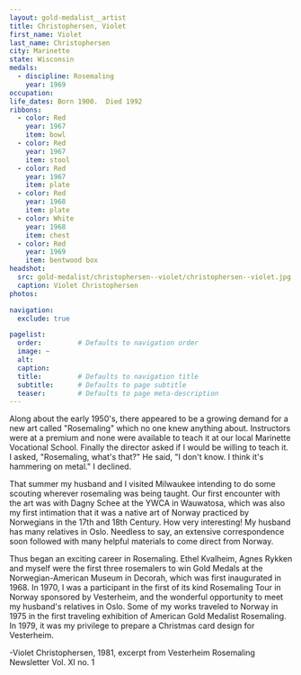 ```yaml
---
layout: gold-medalist__artist
title: Christophersen, Violet
first_name: Violet
last_name: Christophersen
city: Marinette
state: Wisconsin
medals: 
  - discipline: Rosemaling
    year: 1969
occupation:
life_dates: Born 1900.  Died 1992
ribbons:
  - color: Red
    year: 1967
    item: bowl
  - color: Red
    year: 1967
    item: stool
  - color: Red
    year: 1967
    item: plate
  - color: Red
    year: 1968
    item: plate
  - color: White
    year: 1968
    item: chest
  - color: Red
    year: 1969
    item: bentwood box
headshot:
  src: gold-medalist/christophersen--violet/christophersen--violet.jpg
  caption: Violet Christophersen 
photos:

navigation:
  exclude: true

pagelist:
  order:         # Defaults to navigation order  
  image: ~
  alt:
  caption:
  title:         # Defaults to navigation title
  subtitle:      # Defaults to page subtitle
  teaser:        # Defaults to page meta-description  
---
```

Along about the early 1950's, there appeared to be a growing demand for a new art called "Rosemaling" which no one knew anything about.  Instructors were at a premium and none were available to teach it at our local Marinette Vocational School.  Finally the director asked if I would be willing to teach it.  I asked, "Rosemaling, what's that?"  He said, "I don't know.  I think it's hammering on metal."  I declined.

That summer my husband and I visited Milwaukee intending to do some scouting wherever rosemaling was being taught.  Our first encounter with the art was with Dagny Schee at the YWCA in Wauwatosa, which was also my first intimation that it was a native art of Norway practiced by Norwegians in the 17th and 18th Century.  How very interesting!  My husband has many relatives in Oslo.  Needless to say, an extensive correspondence soon followed with many helpful materials to come direct from Norway.

Thus began an exciting career in Rosemaling.  Ethel Kvalheim, Agnes Rykken and myself were the first three rosemalers to win Gold Medals at the Norwegian-American Museum in Decorah, which was first inaugurated in 1968.  In 1970, I was a participant in the first of its kind Rosemaling Tour in Norway sponsored by Vesterheim, and the wonderful opportunity to meet my husband's relatives in Oslo.  Some of my works traveled to Norway in 1975 in the first traveling exhibition of American Gold Medalist Rosemaling.  In 1979, it was my privilege to prepare a Christmas card design for Vesterheim.

-Violet Christophersen, 1981, excerpt from Vesterheim Rosemaling Newsletter Vol. XI no. 1
